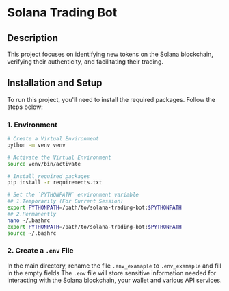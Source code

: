 # Solana Trading Bot

## Description
This project focuses on identifying new tokens on the Solana blockchain, verifying their authenticity, and facilitating their trading.

## Installation and Setup
To run this project, you'll need to install the required packages.
Follow the steps below:

### 1. Environment
```bash
# Create a Virtual Environment
python -m venv venv

# Activate the Virtual Environment
source venv/bin/activate

# Install required packages
pip install -r requirements.txt

# Set the `PYTHONPATH` environment variable
## 1.Temporarily (For Current Session)
export PYTHONPATH=/path/to/solana-trading-bot:$PYTHONPATH
## 2.Permanently
nano ~/.bashrc
export PYTHONPATH=/path/to/solana-trading-bot:$PYTHONPATH
source ~/.bashrc
```

### 2. Create a `.env` File
In the main directory, rename the file `.env_examaple` to  `.env_examaple` and fill in the empty fields
The `.env` file will store sensitive information needed for interacting with the Solana blockchain, your wallet and various API services.
